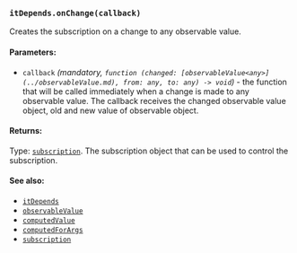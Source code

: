 ### `itDepends.onChange(callback)`
Creates the subscription on a change to any observable value.

#### Parameters:
* `callback` *(mandatory, `function (changed: [observableValue<any>](../observableValue.md), from: any, to: any) -> void`)* - the function that will be called immediately when a change is made to any observable value. The callback receives the changed observable value object, old and new value of observable object.

#### Returns:
Type: [`subscription`](../subscription.md).
The subscription object that can be used to control the subscription.

#### See also:
* [`itDepends`](../itDepends.md)
* [`observableValue`](../observableValue.md)
* [`computedValue`](../computedValue.md)
* [`computedForArgs`](../computedForArgs.md)
* [`subscription`](../subscription.md)